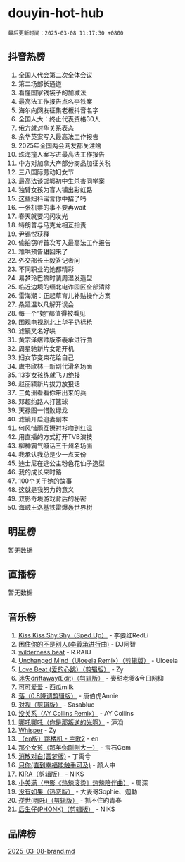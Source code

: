 # douyin-hot-hub

`最后更新时间：2025-03-08 11:17:30 +0800`

## 抖音热榜

1. 全国人代会第二次全体会议
1. 第二场部长通道
1. 看懂国家钱袋子的加减法
1. 最高法工作报告点名李铁案
1. 海尔向网友征集老板抖音名字
1. 全国人大：终止代表资格30人
1. 俄方就对华关系表态
1. 余华英案写入最高法工作报告
1. 2025年全国两会网友都关注啥
1. 珠海撞人案写进最高法工作报告
1. 中方对加拿大产部分商品加征关税
1. 三八国际劳动妇女节
1. 最高法谈邯郸初中生杀害同学案
1. 独臂女孩为盲人铺出彩虹路
1. 这些妇科谣言你中招了吗
1. 一张机票的事不要再wait
1. 春天就要闪闪发光
1. 特朗普与马克龙相互指责
1. 尹锡悦获释
1. 偷拍窃听首次写入最高法工作报告
1. 难哄预告甜回来了
1. 外交部长王毅答记者问
1. 不同职业的她都精彩
1. 易梦玲巴黎时装周湿发造型
1. 临近边境的缅北电诈园区全部清除
1. 雷海潮：正起草育儿补贴操作方案
1. 桑延温以凡解开误会
1. 每一个“她”都值得被看见
1. 围观电视剧北上华子扔标枪
1. 滤镜又名好哄
1. 黄宗泽痞帅版李羲承进行曲
1. 周星驰新片女足开机
1. 妇女节变束花给自己
1. 虞书欣林一新剧代滑名场面
1. 13岁女孩练就飞刀绝技
1. 赵丽颖新片拔刀放狠话
1. 三角洲看看你带出来的兵
1. 邓超约路人打篮球
1. 天禄图一惜败绿龙
1. 滤镜开启追妻副本
1. 何风惜雨互撩衬衫吻到红温
1. 用直播的方式打开TVB演技
1. 柳神霸气喊话三千州名场面
1. 我承认我总是少一点天份
1. 迪士尼在逃公主粉色花仙子造型
1. 我的成长来时路
1. 100个关于她的故事
1. 这就是我努力的意义
1. 双影奇境游戏背后的秘密
1. 海贼王洛基铁雷爆轰世界树

## 明星榜

暂无数据

## 直播榜

暂无数据

## 音乐榜

1. [Kiss Kiss Shy Shy（Sped Up）](https://sf5-hl-cdn-tos.douyinstatic.com/obj/tos-cn-ve-2774/oYpXDAeGgQK0zfPaji7iKUixpCXFGILeLGmvYA) - 李要红RedLi
1. [困住你的不是别人(李羲承进行曲)](https://sf3-cdn-tos.douyinstatic.com/obj/tos-cn-ve-2774/okWrrVL1iQGZbfHVeCPAe7IaerYfM2jEQi5mNI) - DJ阿智
1. [wilderness beat](https://sf3-cdn-tos.douyinstatic.com/obj/tos-cn-ve-2774/o0oBmODSFCpfFdLRGzAAFC2ah9AIMEQfAOueVE) - R.RAIU
1. [Unchanged Mind（Uloeeia Remix）（剪辑版）](https://sf3-cdn-tos.douyinstatic.com/obj/tos-cn-ve-2774/oIHYu1YfsziJqmggAqBsXOiiI2Y1QB6I61RsMW) - Uloeeia
1. [Love Beat  (爱的心跳）（剪辑版）](https://sf3-cdn-tos.douyinstatic.com/obj/tos-cn-ve-2774/oUlARwvEINIisZ9nCnKMZiYFGfCCYLtDADDBge) - Zy
1. [迷失driftaway(Edit)（剪辑版）](https://sf3-cdn-tos.douyinstatic.com/obj/tos-cn-ve-2774/ogaa1xGNeFO6FCaMgO8PzzAceEI4fBLDMi15H3) - 喪甜老爹&今日网抑
1. [可可爱爱](https://sf3-cdn-tos.douyinstatic.com/obj/tos-cn-ve-2774/0deb1e75aea643b9927ba26aaafa29dd) - 西瓜milk
1. [落（0.8降调剪辑版）](https://sf3-cdn-tos.douyinstatic.com/obj/tos-cn-ve-2774/ociN0WUv3APijBYr6DUmAHmdkZ5MjM6gIF3iA) - 唐伯虎Annie
1. [对视（剪辑版）](https://sf3-cdn-tos.douyinstatic.com/obj/tos-cn-ve-2774/ogKtIhiB0WfAa18F9z3uWODMtZi2ysB1VuAIsQ) - Sasablue
1. [没关系（AY Collins Remix）](https://sf5-hl-cdn-tos.douyinstatic.com/obj/tos-cn-ve-2774/oIBbI5Ghw4zdUCQMJrDEFaAQilZP3EIDSi7MW) - AY Collins
1. [哪吒哪吒（你是那叛逆的光啊）](https://sf5-hl-cdn-tos.douyinstatic.com/obj/tos-cn-ve-2774/oUkQCgCDnBanFehFEFQDxCQntAOIfp9gyZYFVo) - 沪滔
1. [Whisper](https://sf3-cdn-tos.douyinstatic.com/obj/tos-cn-ve-2774/oEeYKDxIDCFuArkftgkGqCnG7xZtRC2rEMKBQi) - Zy
1. [（en版）跳楼机 - 主歌2](https://sf6-cdn-tos.douyinstatic.com/obj/tos-cn-ve-2774/oklN6GvgQ2L8DpPeaAGf1gPeyKzjXFwHIwoCZv) - en
1. [那个女孩（那年你刚刚大一）](https://sf3-cdn-tos.douyinstatic.com/obj/tos-cn-ve-2774/o4IZw7TlivwiBBBMA2rIgWrGNIrjFroh6bPqQ) - 宝石Gem
1. [消散对白(圆梦版)](https://sf3-cdn-tos.douyinstatic.com/obj/tos-cn-ve-2774/og4jB5I5IizzoZVAAAzWgBMAsMDWoArfwBOiFs) - 丁禹兮
1. [只你(直到幸福能触手可及)](https://sf3-cdn-tos.douyinstatic.com/obj/tos-cn-ve-2774/o0lBkRDzFTeaVSUz3ZZSCBVtZ5DIMQGfgmEAuE) - 颜人中
1. [KIRA（剪辑版）](https://sf3-cdn-tos.douyinstatic.com/obj/tos-cn-ve-2774/o0Bq3TvdHqOfzihWrHyABMociuMA3Inwsbx9Wi) - NIKS
1. [小美满（电影《热辣滚烫》热辣陪伴曲）](https://sf3-cdn-tos.douyinstatic.com/obj/tos-cn-ve-2774/o0GAn2lSgfZIDUgtevCGDQYnFg4CwnrBaxbTZL) - 周深
1. [没有如果（热恋版）](https://sf3-cdn-tos.douyinstatic.com/obj/tos-cn-ve-2774/o4iETqbxIThtCXlBeV0DfAhZsbCFGhagYupnMx) - 大表哥Sophie、迦勒
1. [逆世(哪吒)（剪辑版）](https://sf3-cdn-tos.douyinstatic.com/obj/tos-cn-ve-2774/oMIEZAfEogrLnzfDWMBiZKCWuXIUFLtRDsOFWs) - 抓不住旳青春
1. [后生仔(PHONK)（剪辑版）](https://sf3-cdn-tos.douyinstatic.com/obj/tos-cn-ve-2774/o0TzmfumdQAJ1aGG9F5LfTXIYeGcqYKRPAeFdJ) - NIKS

## 品牌榜

[2025-03-08-brand.md](2025-03-08-brand.md)
